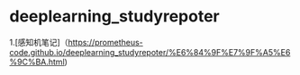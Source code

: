 # deeplearning_studyrepoter

1.[感知机笔记]（https://prometheus-code.github.io/deeplearning_studyrepoter/%E6%84%9F%E7%9F%A5%E6%9C%BA.html)
